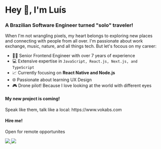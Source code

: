 <h1>Hey 👋, I'm Luís</h1>
<h3>A Brazilian Software Engineer turned "solo" traveler!</h3>

<p>When I'm not wrangling pixels, my heart belongs to exploring new places and connecting with people from all over. I'm passionate about work exchange, music, nature, and all things tech. But let's focous on my career:</p>

- 🧑‍💻 Senior Frontend Engineer with over 7 years of experience
- 💻 Extensive expertise in <code>JavaScript, React.js, Next.js, and TypeScript</code>
- 📈 Currently focusing on **React Native and Node.js**
- 🌐 Passionate about learning UX Design
- 🎮 Drone pilot! Because I love looking at the world with different eyes

<h4>My new project is coming!</h4>
Speak like them, talk like a local: https://www.vokabs.com

<h4>Hire me!</h4>
<p>Open for remote opportunites</p>
<p>
    <a
    href="https://web.whatsapp.com/send?phone=+5511999409575"
    alt="WhatsApp"
    target="blank"
  >
    <img src="https://img.shields.io/badge/WhatsApp-25D366?style=for-the-badge&logo=whatsapp&logoColor=white" />
  </a>
  <a
    href="https://www.linkedin.com/in/luisslanca"
    alt="LinkedIn"
    target="blank"
  >
    <img src="https://img.shields.io/badge/linkedin-%230077B5.svg?style=for-the-badge&logo=linkedin&logoColor=white" />
  </a>
</p>
